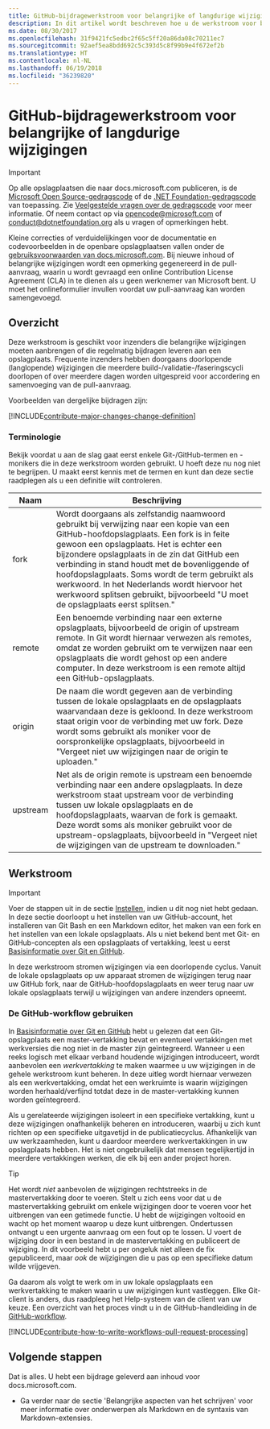 ```yaml
---
title: GitHub-bijdragewerkstroom voor belangrijke of langdurige wijzigingen
description: In dit artikel wordt beschreven hoe u de werkstroom voor belangrijke bijdragen gebruikt om bijdragen te leveren aan artikelen op docs.microsoft.com.
ms.date: 08/30/2017
ms.openlocfilehash: 31f9421fc5edbc2f65c5ff20a86da08c70211ec7
ms.sourcegitcommit: 92aef5ea8bdd692c5c393d5c8f99b9e4f672ef2b
ms.translationtype: HT
ms.contentlocale: nl-NL
ms.lasthandoff: 06/19/2018
ms.locfileid: "36239820"
---
```

# <a name="github-contribution-workflow-for-major-or-long-running-changes"></a>GitHub-bijdragewerkstroom voor belangrijke of langdurige wijzigingen

> [!IMPORTANT]
> Op alle opslagplaatsen die naar docs.microsoft.com publiceren, is de [Microsoft Open Source-gedragscode](https://opensource.microsoft.com/codeofconduct/) of de [.NET Foundation-gedragscode](https://dotnetfoundation.org/code-of-conduct) van toepassing. Zie [Veelgestelde vragen over de gedragscode](https://opensource.microsoft.com/codeofconduct/faq/) voor meer informatie. Of neem contact op via [opencode@microsoft.com](mailto:opencode@microsoft.com) of [conduct@dotnetfoundation.org](mailto:conduct@dotnetfoundation.org) als u vragen of opmerkingen hebt.<br>
>
> Kleine correcties of verduidelijkingen voor de documentatie en codevoorbeelden in de openbare opslagplaatsen vallen onder de [gebruiksvoorwaarden van docs.microsoft.com](https://docs.microsoft.com/legal/termsofuse). Bij nieuwe inhoud of belangrijke wijzigingen wordt een opmerking gegenereerd in de pull-aanvraag, waarin u wordt gevraagd een online Contribution License Agreement (CLA) in te dienen als u geen werknemer van Microsoft bent. U moet het onlineformulier invullen voordat uw pull-aanvraag kan worden samengevoegd.

## <a name="overview"></a>Overzicht

Deze werkstroom is geschikt voor inzenders die belangrijke wijzigingen moeten aanbrengen of die regelmatig bijdragen leveren aan een opslagplaats. Frequente inzenders hebben doorgaans doorlopende (langlopende) wijzigingen die meerdere build-/validatie-/faseringscycli doorlopen of over meerdere dagen worden uitgespreid voor accordering en samenvoeging van de pull-aanvraag.

Voorbeelden van dergelijke bijdragen zijn:

[!INCLUDE[contribute-major-changes-change-definition](includes/contribute-how-to-write-workflows-major-change-definition.md)]

### <a name="terminology"></a>Terminologie

Bekijk voordat u aan de slag gaat eerst enkele Git-/GitHub-termen en -monikers die in deze werkstroom worden gebruikt. U hoeft deze nu nog niet te begrijpen. U maakt eerst kennis met de termen en kunt dan deze sectie raadplegen als u een definitie wilt controleren.

| Naam | Beschrijving |
|-----------|-------------|
|fork|Wordt doorgaans als zelfstandig naamwoord gebruikt bij verwijzing naar een kopie van een GitHub-hoofdopslagplaats. Een fork is in feite gewoon een opslagplaats. Het is echter een bijzondere opslagplaats in de zin dat GitHub een verbinding in stand houdt met de bovenliggende of hoofdopslagplaats. Soms wordt de term gebruikt als werkwoord. In het Nederlands wordt hiervoor het werkwoord splitsen gebruikt, bijvoorbeeld "U moet de opslagplaats eerst splitsen."|
|remote|Een benoemde verbinding naar een externe opslagplaats, bijvoorbeeld de origin of upstream remote. In Git wordt hiernaar verwezen als remotes, omdat ze worden gebruikt om te verwijzen naar een opslagplaats die wordt gehost op een andere computer. In deze werkstroom is een remote altijd een GitHub-opslagplaats.|
|origin|De naam die wordt gegeven aan de verbinding tussen de lokale opslagplaats en de opslagplaats waarvandaan deze is gekloond. In deze werkstroom staat origin voor de verbinding met uw fork. Deze wordt soms gebruikt als moniker voor de oorspronkelijke opslagplaats, bijvoorbeeld in "Vergeet niet uw wijzigingen naar de origin te uploaden."|
|upstream|Net als de origin remote is upstream een benoemde verbinding naar een andere opslagplaats. In deze werkstroom staat upstream voor de verbinding tussen uw lokale opslagplaats en de hoofdopslagplaats, waarvan de fork is gemaakt. Deze wordt soms als moniker gebruikt voor de upstream-opslagplaats, bijvoorbeeld in "Vergeet niet de wijzigingen van de upstream te downloaden."|

## <a name="workflow"></a>Werkstroom

>[!IMPORTANT]
> Voer de stappen uit in de sectie [Instellen](get-started-setup-github.md), indien u dit nog niet hebt gedaan. In deze sectie doorloopt u het instellen van uw GitHub-account, het installeren van Git Bash en een Markdown editor, het maken van een fork en het instellen van een lokale opslagplaats. Als u niet bekend bent met Git- en GitHub-concepten als een opslagplaats of vertakking, leest u eerst [Basisinformatie over Git en GitHub](git-github-fundamentals.md).

In deze werkstroom stromen wijzigingen via een doorlopende cyclus. Vanuit de lokale opslagplaats op uw apparaat stromen de wijzigingen terug naar uw GitHub fork, naar de GitHub-hoofdopslagplaats en weer terug naar uw lokale opslagplaats terwijl u wijzigingen van andere inzenders opneemt.

### <a name="use-github-flow"></a>De GitHub-workflow gebruiken

In [Basisinformatie over Git en GitHub](git-github-fundamentals.md#git) hebt u gelezen dat een Git-opslagplaats een master-vertakking bevat en eventueel vertakkingen met werkversies die nog niet in de master zijn geïntegreerd. Wanneer u een reeks logisch met elkaar verband houdende wijzigingen introduceert, wordt aanbevolen een *werkvertakking* te maken waarmee u uw wijzigingen in de gehele werkstroom kunt beheren. In deze uitleg wordt hiernaar verwezen als een werkvertakking, omdat het een werkruimte is waarin wijzigingen worden herhaald/verfijnd totdat deze in de master-vertakking kunnen worden geïntegreerd.

Als u gerelateerde wijzigingen isoleert in een specifieke vertakking, kunt u deze wijzigingen onafhankelijk beheren en introduceren, waarbij u zich kunt richten op een specifieke uitgavetijd in de publicatiecyclus. Afhankelijk van uw werkzaamheden, kunt u daardoor meerdere werkvertakkingen in uw opslagplaats hebben. Het is niet ongebruikelijk dat mensen tegelijkertijd in meerdere vertakkingen werken, die elk bij een ander project horen.

>[!TIP]
>Het wordt *niet* aanbevolen de wijzigingen rechtstreeks in de mastervertakking door te voeren. Stelt u zich eens voor dat u de mastervertakking gebruikt om enkele wijzigingen door te voeren voor het uitbrengen van een getimede functie. U hebt de wijzigingen voltooid en wacht op het moment waarop u deze kunt uitbrengen. Ondertussen ontvangt u een urgente aanvraag om een fout op te lossen. U voert de wijziging door in een bestand in de mastervertakking en publiceert de wijziging. In dit voorbeeld hebt u per ongeluk niet alleen de fix gepubliceerd, maar *ook* de wijzigingen die u pas op een specifieke datum wilde vrijgeven.

Ga daarom als volgt te werk om in uw lokale opslagplaats een werkvertakking te maken waarin u uw wijzigingen kunt vastleggen. Elke Git-client is anders, dus raadpleeg het Help-systeem van de client van uw keuze. Een overzicht van het proces vindt u in de GitHub-handleiding in de [GitHub-workflow](https://guides.github.com/introduction/flow/).

[!INCLUDE[contribute-how-to-write-workflows-pull-request-processing](includes/contribute-how-to-write-workflows-pull-request-processing.md)]

## <a name="next-steps"></a>Volgende stappen

Dat is alles. U hebt een bijdrage geleverd aan inhoud voor docs.microsoft.com.

- Ga verder naar de sectie 'Belangrijke aspecten van het schrijven' voor meer informatie over onderwerpen als Markdown en de syntaxis van Markdown-extensies.
